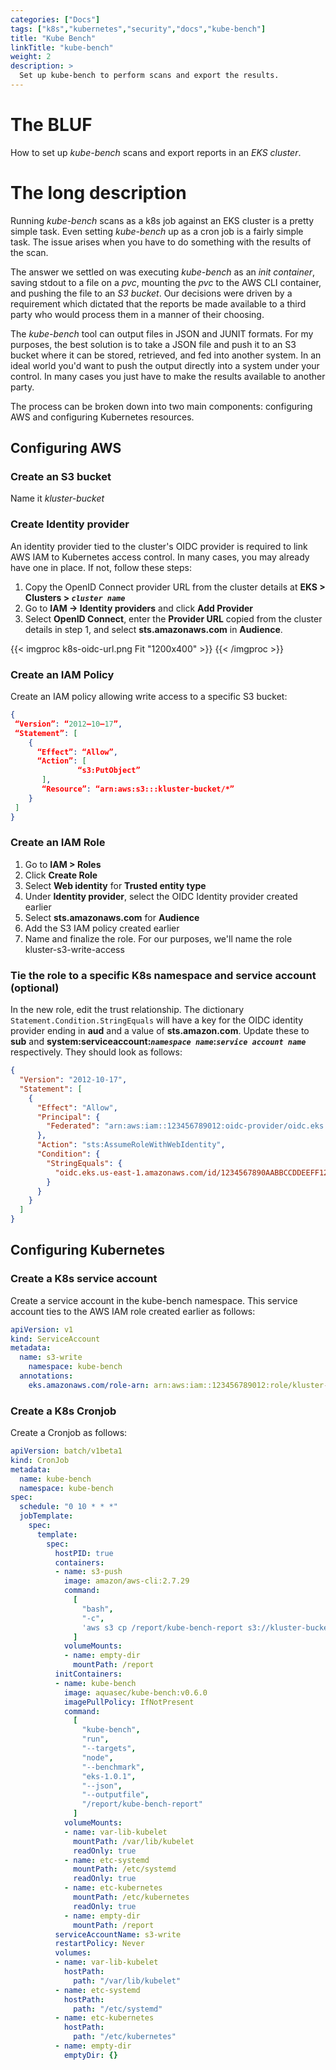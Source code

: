 ```yaml
---
categories: ["Docs"]
tags: ["k8s","kubernetes","security","docs","kube-bench"] 
title: "Kube Bench"
linkTitle: "kube-bench"
weight: 2
description: >
  Set up kube-bench to perform scans and export the results.
---
```


# The BLUF
How to set up *kube-bench* scans and export reports in an *EKS cluster*.

# The long description
Running *kube-bench* scans as a k8s job against an EKS cluster is a pretty simple task.  Even setting *kube-bench* up as a cron job is a fairly simple task.  The issue arises when you have to do something with the results of the scan.

The answer we settled on was executing *kube-bench* as an *init container*, saving stdout to a file on a *pvc*, mounting the *pvc* to the AWS CLI container, and pushing the file to an *S3 bucket*.  Our decisions were driven by a requirement which dictated that the reports be made available to a third party who would process them in a manner of their choosing.

The *kube-bench* tool can output files in JSON and JUNIT formats.  For my purposes, the best solution is to take a JSON file and push it to an S3 bucket where it can be stored, retrieved, and fed into another system.  In an ideal world you'd want to push the output directly into a system under your control.  In many cases you just have to make the results available to another party.

The process can be broken down into two main components: configuring AWS and configuring Kubernetes resources.

## Configuring AWS

### Create an S3 bucket
Name it _kluster-bucket_

### Create Identity provider
An identity provider tied to the cluster's OIDC provider is required to link AWS IAM to Kubernetes access control.  In many cases, you may already have one in place.  If not, follow these steps:

1) Copy the OpenID Connect provider URL from the cluster details at **EKS > Clusters > *`cluster name`***
2) Go to **IAM -> Identity providers** and click **Add Provider**
3) Select **OpenID Connect**, enter the **Provider URL** copied from the cluster details in step 1, and select **sts.amazonaws.com** in **Audience**.

{{< imgproc k8s-oidc-url.png Fit "1200x400" >}}
{{< /imgproc >}}

### Create an IAM Policy
Create an IAM policy allowing write access to a specific S3 bucket:

```json
{
 “Version”: “2012–10–17”,
 “Statement”: [
    {
      “Effect”: “Allow”,
      “Action”: [
               “s3:PutObject”
       ],
       “Resource”: “arn:aws:s3:::kluster-bucket/*”
    }
 ]
}
```

### Create an IAM Role

1) Go to **IAM > Roles**
1) Click **Create Role**
1) Select **Web identity** for **Trusted entity type**
1) Under **Identity provider**, select the OIDC Identity provider created earlier
1) Select **sts.amazonaws.com** for **Audience**
1) Add the S3 IAM policy created earlier
1) Name and finalize the role.  For our purposes, we'll name the role kluster-s3-write-access

### Tie the role to a specific K8s namespace and service account (optional)

In the new role, edit the trust relationship.  The dictionary `Statement.Condition.StringEquals` will have a key for the OIDC identity provider ending in **aud** and a value of **sts.amazon.com**.  Update these to **sub** and **system:serviceaccount:*`namespace name`*:*`service account name`*** respectively.  They should look as follows:

```json
{
  "Version": "2012-10-17",
  "Statement": [
    {
      "Effect": "Allow",
      "Principal": {
        "Federated": "arn:aws:iam::123456789012:oidc-provider/oidc.eks.us-east-1.amazonaws.com/id/1234567890AABBCCDDEEFF1234568901"
      },
      "Action": "sts:AssumeRoleWithWebIdentity",
      "Condition": {
        "StringEquals": {
          "oidc.eks.us-east-1.amazonaws.com/id/1234567890AABBCCDDEEFF1234568901:sub": "system:serviceaccount:saymynamespace:s3-write"
        }
      }
    }
  ]
}
```

## Configuring Kubernetes

### Create a K8s service account
Create a service account in the kube-bench namespace.  This service account ties to the AWS IAM role created earlier as follows:

```yaml
apiVersion: v1
kind: ServiceAccount
metadata:
  name: s3-write
	namespace: kube-bench
  annotations:
    eks.amazonaws.com/role-arn: arn:aws:iam::123456789012:role/kluster-s3-write-access
```

### Create a K8s Cronjob
Create a Cronjob as follows:

```yaml
apiVersion: batch/v1beta1
kind: CronJob
metadata:
  name: kube-bench
  namespace: kube-bench
spec:
  schedule: "0 10 * * *"
  jobTemplate:
    spec:
      template:
        spec:
          hostPID: true
          containers:
          - name: s3-push
            image: amazon/aws-cli:2.7.29
            command:
              [
                "bash",
                "-c",
                'aws s3 cp /report/kube-bench-report s3://kluster-bucket/kube-bench-report-$(date -u +%Y-%m-%dT%H.%M.%S)'
              ]
            volumeMounts:
            - name: empty-dir
              mountPath: /report
          initContainers:
          - name: kube-bench
            image: aquasec/kube-bench:v0.6.0
            imagePullPolicy: IfNotPresent
            command:
              [
                "kube-bench",
                "run",
                "--targets",
                "node",
                "--benchmark",
                "eks-1.0.1",
                "--json",
                "--outputfile",
                "/report/kube-bench-report"
              ]
            volumeMounts:
            - name: var-lib-kubelet
              mountPath: /var/lib/kubelet
              readOnly: true
            - name: etc-systemd
              mountPath: /etc/systemd
              readOnly: true
            - name: etc-kubernetes
              mountPath: /etc/kubernetes
              readOnly: true
            - name: empty-dir
              mountPath: /report
          serviceAccountName: s3-write
          restartPolicy: Never
          volumes:
          - name: var-lib-kubelet
            hostPath:
              path: "/var/lib/kubelet"
          - name: etc-systemd
            hostPath:
              path: "/etc/systemd"
          - name: etc-kubernetes
            hostPath:
              path: "/etc/kubernetes"
          - name: empty-dir
            emptyDir: {}
```
